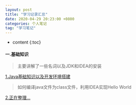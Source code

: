 ```yaml
---
layout: post  
title: "学习记录汇总"  
date: 2020-04-29 20:23:00 +0800  
categories: 个人笔记  
tag: "学习笔记"  
---
```


* content
{:toc}  
#### 一.基础知识

> 主要讲解了一些名词以及JDK和IDEA的安装

[1.Java基础知识以及开发环境搭建](https://demo.codimd.org/s/SyU6ooHK8)

> 如何编译java文件为class文件，利用IDEA实现Hello World

[2.正在整理...]()